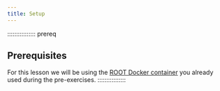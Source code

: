 ```yaml
---
title: Setup
---
```


:::::::::::::::: prereq
## Prerequisites

For this lesson we will be using the [ROOT Docker container](https://cms-opendata-workshop.github.io/workshop2024-lesson-docker/03-docker-for-cms-opendata.html#root-tools-container) you already used during the pre-exercises. 
::::::::::::::::
